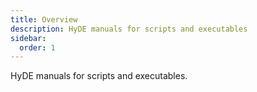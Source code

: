 ```yaml
---
title: Overview
description: HyDE manuals for scripts and executables
sidebar:
  order: 1
---
```


HyDE manuals for scripts and executables.